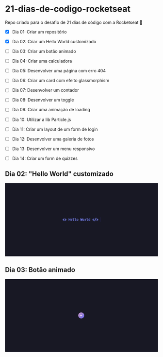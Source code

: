 # 21-dias-de-codigo-rocketseat
Repo criado para o desafio de 21 dias de código com a Rocketseat 🚀

- [x] Dia 01: Criar um repositório
- [x] Dia 02: Criar um Hello World customizado
- [ ] Dia 03: Criar um botão animado
- [ ] Dia 04: Criar uma calculadora
- [ ] Dia 05: Desenvolver uma página com erro 404
- [ ] Dia 06: Criar um card com efeito glassmorphism
- [ ] Dia 07: Desenvolver um contador
- [ ] Dia 08: Desenvolver um toggle 
- [ ] Dia 09: Criar uma animação de loading
- [ ] Dia 10: Utilizar a lib Particle.js 
- [ ] Dia 11: Criar um layout de um form de login
- [ ] Dia 12: Desenvolver uma galeria de fotos
- [ ] Dia 13: Desenvolver um menu responsivo
- [ ] Dia 14: Criar um form de quizzes


## Dia 02: "Hello World" customizado

<p align="center">
 <img src="./hello-world/dia-02-screenshot.png">
</p>


## Dia 03: Botão animado

<p align="center">
 <img src="./button/dia-03-screenshot.png">
</p>
